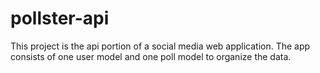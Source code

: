 # pollster-api

This project is the api portion of a social media web application. The app consists of one user model and one poll model to organize the data. 
